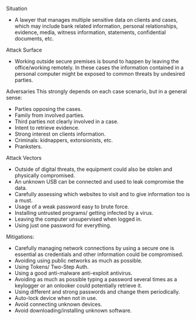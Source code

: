 Situation
-   A lawyer that manages multiple sensitive data on clients and cases, which may include bank related information, personal relationships, evidence, media, witness information, statements, confidential documents, etc.

Attack Surface
-   Working outside secure premises is bound to happen by leaving the office/working remotely. In these cases the information contained in a personal computer might be exposed to common threats by undesired parties.

Adversaries
This strongly depends on each case scenario, but in a general sense:
- Parties opposing the cases.
- Family from involved parties.
- Third parties not clearly involved in a case.
- Intent to retrieve evidence.
- Strong interest on clients information.
- Criminals: kidnappers, extorsionists, etc.
- Pranksters.

Attack Vectors
- Outside of digital threats, the equipment could also be stolen and physically compromised.
- An unknown USB can be connected and used to leak compromise the data.
- Carefully assessing which websites to visit and to give information too is a must.
- Usage of a weak password easy to brute force.
- Installing untrusted programs/ getting infected by a virus.
- Leaving the computer unsupervised when logged in.
- Using just one password for everything.

Mitigations:
- Carefully managing network connections by using a secure one is essential as credentials and other information could be compromised.
- Avoiding using public networks as much as possible.
- Using Tokens/ Two-Step Auth.
- Using a good anti-malware anti-exploit antivirus.
- Avoiding as much as possible typing a password several times as a keylogger or an onlooker could potentially retrieve it.
- Using different and strong passwords and change them periodically.
- Auto-lock device when not in use.
- Avoid connecting unknown devices.
- Avoid downloading/installing unknown software.